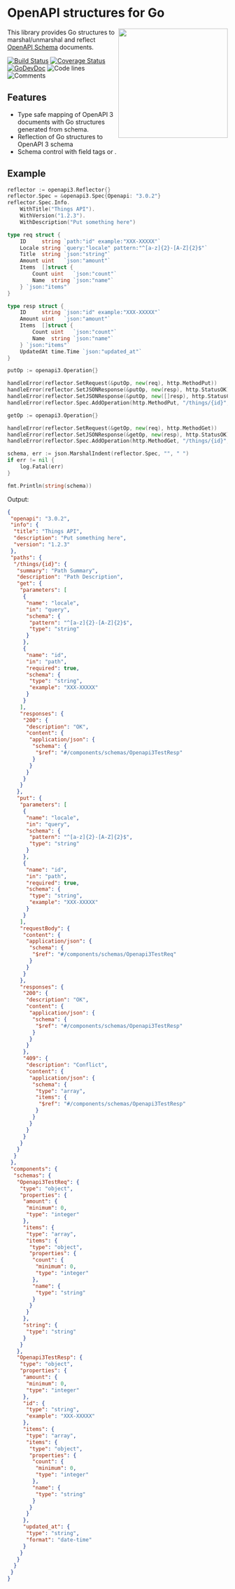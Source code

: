 # OpenAPI structures for Go

<img align="right" width="250px" src="/resources/logo.png">

This library provides Go structures to marshal/unmarshal and reflect [OpenAPI Schema](https://swagger.io/resources/open-api/) documents.

[![Build Status](https://github.com/swaggest/openapi-go/workflows/test/badge.svg)](https://github.com/swaggest/openapi-go/actions?query=branch%3Amaster+workflow%3Atest)
[![Coverage Status](https://codecov.io/gh/swaggest/openapi-go/branch/master/graph/badge.svg)](https://codecov.io/gh/swaggest/openapi-go)
[![GoDevDoc](https://img.shields.io/badge/dev-doc-00ADD8?logo=go)](https://pkg.go.dev/github.com/swaggest/openapi-go)
![Code lines](https://sloc.xyz/github/swaggest/openapi-go/?category=code)
![Comments](https://sloc.xyz/github/swaggest/openapi-go/?category=comments)

## Features

* Type safe mapping of OpenAPI 3 documents with Go structures generated from schema.
* Reflection of Go structures to OpenAPI 3 schema
* Schema control with field tags or .

## Example

```go
reflector := openapi3.Reflector{}
reflector.Spec = &openapi3.Spec{Openapi: "3.0.2"}
reflector.Spec.Info.
    WithTitle("Things API").
    WithVersion("1.2.3").
    WithDescription("Put something here")

type req struct {
    ID     string `path:"id" example:"XXX-XXXXX"`
    Locale string `query:"locale" pattern:"^[a-z]{2}-[A-Z]{2}$"`
    Title  string `json:"string"`
    Amount uint   `json:"amount"`
    Items  []struct {
        Count uint   `json:"count"`
        Name  string `json:"name"`
    } `json:"items"`
}

type resp struct {
    ID     string `json:"id" example:"XXX-XXXXX"`
    Amount uint   `json:"amount"`
    Items  []struct {
        Count uint   `json:"count"`
        Name  string `json:"name"`
    } `json:"items"`
    UpdatedAt time.Time `json:"updated_at"`
}

putOp := openapi3.Operation{}

handleError(reflector.SetRequest(&putOp, new(req), http.MethodPut))
handleError(reflector.SetJSONResponse(&putOp, new(resp), http.StatusOK))
handleError(reflector.SetJSONResponse(&putOp, new([]resp), http.StatusConflict))
handleError(reflector.Spec.AddOperation(http.MethodPut, "/things/{id}", putOp))

getOp := openapi3.Operation{}

handleError(reflector.SetRequest(&getOp, new(req), http.MethodGet))
handleError(reflector.SetJSONResponse(&getOp, new(resp), http.StatusOK))
handleError(reflector.Spec.AddOperation(http.MethodGet, "/things/{id}", getOp))

schema, err := json.MarshalIndent(reflector.Spec, "", " ")
if err != nil {
    log.Fatal(err)
}

fmt.Println(string(schema))
```

Output:

```json
{
 "openapi": "3.0.2",
 "info": {
  "title": "Things API",
  "description": "Put something here",
  "version": "1.2.3"
 },
 "paths": {
  "/things/{id}": {
   "summary": "Path Summary",
   "description": "Path Description",
   "get": {
    "parameters": [
     {
      "name": "locale",
      "in": "query",
      "schema": {
       "pattern": "^[a-z]{2}-[A-Z]{2}$",
       "type": "string"
      }
     },
     {
      "name": "id",
      "in": "path",
      "required": true,
      "schema": {
       "type": "string",
       "example": "XXX-XXXXX"
      }
     }
    ],
    "responses": {
     "200": {
      "description": "OK",
      "content": {
       "application/json": {
        "schema": {
         "$ref": "#/components/schemas/Openapi3TestResp"
        }
       }
      }
     }
    }
   },
   "put": {
    "parameters": [
     {
      "name": "locale",
      "in": "query",
      "schema": {
       "pattern": "^[a-z]{2}-[A-Z]{2}$",
       "type": "string"
      }
     },
     {
      "name": "id",
      "in": "path",
      "required": true,
      "schema": {
       "type": "string",
       "example": "XXX-XXXXX"
      }
     }
    ],
    "requestBody": {
     "content": {
      "application/json": {
       "schema": {
        "$ref": "#/components/schemas/Openapi3TestReq"
       }
      }
     }
    },
    "responses": {
     "200": {
      "description": "OK",
      "content": {
       "application/json": {
        "schema": {
         "$ref": "#/components/schemas/Openapi3TestResp"
        }
       }
      }
     },
     "409": {
      "description": "Conflict",
      "content": {
       "application/json": {
        "schema": {
         "type": "array",
         "items": {
          "$ref": "#/components/schemas/Openapi3TestResp"
         }
        }
       }
      }
     }
    }
   }
  }
 },
 "components": {
  "schemas": {
   "Openapi3TestReq": {
    "type": "object",
    "properties": {
     "amount": {
      "minimum": 0,
      "type": "integer"
     },
     "items": {
      "type": "array",
      "items": {
       "type": "object",
       "properties": {
        "count": {
         "minimum": 0,
         "type": "integer"
        },
        "name": {
         "type": "string"
        }
       }
      }
     },
     "string": {
      "type": "string"
     }
    }
   },
   "Openapi3TestResp": {
    "type": "object",
    "properties": {
     "amount": {
      "minimum": 0,
      "type": "integer"
     },
     "id": {
      "type": "string",
      "example": "XXX-XXXXX"
     },
     "items": {
      "type": "array",
      "items": {
       "type": "object",
       "properties": {
        "count": {
         "minimum": 0,
         "type": "integer"
        },
        "name": {
         "type": "string"
        }
       }
      }
     },
     "updated_at": {
      "type": "string",
      "format": "date-time"
     }
    }
   }
  }
 }
}
```